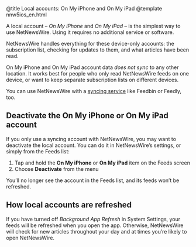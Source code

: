 @title Local accounts: On My iPhone and On My iPad
@template nnw5ios_en.html

A local account – *On My iPhone* and *On My iPad* – is the simplest way to use NetNewsWire. Using it requires no additional service or software.

NetNewsWire handles everything for these device-only accounts: the subscription list, checking for updates to them, and what articles have been read.

On My iPhone and On My iPad account data *does not sync* to any other location. It works best for people who only read NetNewsWire feeds on one device, or want to keep separate subscription lists on different devices. 

You can use NetNewsWire with a [syncing service](syncing-accounts) like Feedbin or Feedly, too.



Deactivate the On My iPhone or On My iPad account
-------------------------------------------------

If you only use a syncing account with NetNewsWire, you may want to  deactivate the local account. You can do it in NetNewsWire’s settings, or simply from the Feeds list:

1. Tap and hold the **On My iPhone** or **On My iPad** item on the Feeds screen
2. Choose **Deactivate** from the menu

You’ll no longer see the account in the Feeds list, and its feeds won’t be refreshed.



How local accounts are refreshed
--------------------------------

If you have turned off *Background App Refresh* in System Settings, your feeds will be refreshed when you open the app. Otherwise, NetNewsWire will check for new articles throughout your day and at times you’re likely to open NetNewsWire.